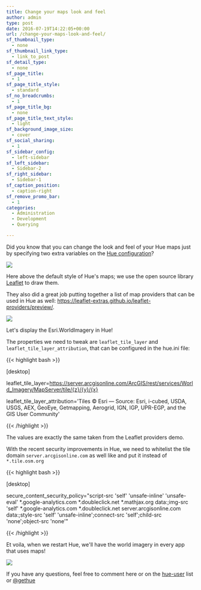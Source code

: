 ```yaml
---
title: Change your maps look and feel
author: admin
type: post
date: 2016-07-19T14:22:05+00:00
url: /change-your-maps-look-and-feel/
sf_thumbnail_type:
  - none
sf_thumbnail_link_type:
  - link_to_post
sf_detail_type:
  - none
sf_page_title:
  - 1
sf_page_title_style:
  - standard
sf_no_breadcrumbs:
  - 1
sf_page_title_bg:
  - none
sf_page_title_text_style:
  - light
sf_background_image_size:
  - cover
sf_social_sharing:
  - 1
sf_sidebar_config:
  - left-sidebar
sf_left_sidebar:
  - Sidebar-2
sf_right_sidebar:
  - Sidebar-1
sf_caption_position:
  - caption-right
sf_remove_promo_bar:
  - 1
categories:
  - Administration
  - Development
  - Querying

---
```

Did you know that you can change the look and feel of your Hue maps just by specifying two extra variables on the <a href="https://github.com/cloudera/hue/blob/master/desktop/conf.dist/hue.ini#L114" target="_blank" rel="noopener noreferrer">Hue configuration</a>?

[<img src="https://cdn.gethue.com/uploads/2016/07/Screenshot-2016-07-18-21.15.19-1024x590.jpg"  />][1]

Here above the default style of Hue's maps; we use the open source library <a href="http://leafletjs.com/" target="_blank" rel="noopener noreferrer">Leaflet</a> to draw them.

They also did a great job putting together a list of map providers that can be used in Hue as well: <a href="https://leaflet-extras.github.io/leaflet-providers/preview/" target="_blank" rel="noopener noreferrer">https://leaflet-extras.github.io/leaflet-providers/preview/</a>.

[<img src="https://cdn.gethue.com/uploads/2016/07/Screenshot-2016-07-18-21.23.35-1024x660.jpg"  />][2]

Let's display the Esri.WorldImagery in Hue!

The properties we need to tweak are `leaflet_tile_layer` and `leaflet_tile_layer_attribution`, that can be configured in the hue.ini file:

{{< highlight bash >}}

[desktop]

leaflet_tile_layer=https://server.arcgisonline.com/ArcGIS/rest/services/World_Imagery/MapServer/tile/{z}/{y}/{x}

leaflet_tile_layer_attribution='Tiles &copy; Esri &mdash; Source: Esri, i-cubed, USDA, USGS, AEX, GeoEye, Getmapping, Aerogrid, IGN, IGP, UPR-EGP, and the GIS User Community'

{{< /highlight >}}

The values are exactly the same taken from the Leaflet providers demo.

With the recent security improvements in Hue, we need to whitelist the tile domain `server.arcgisonline.com` as well like and put it instead of `*.tile.osm.org`

{{< highlight bash >}}

[desktop]

secure_content_security_policy="script-src 'self' 'unsafe-inline' 'unsafe-eval' \*.google-analytics.com \*.doubleclick.net \*.mathjax.org data:;img-src 'self' \*.google-analytics.com *.doubleclick.net server.arcgisonline.com data:;style-src 'self' 'unsafe-inline';connect-src 'self';child-src 'none';object-src 'none'"

{{< /highlight >}}

Et voila, when we restart Hue, we'll have the world imagery in every app that uses maps!

[<img src="https://cdn.gethue.com/uploads/2016/07/Screenshot-2016-07-18-21.26.53-1024x575.jpg"  />][3]

If you have any questions, feel free to comment here or on the [hue-user][4] list or [@gethue][5]

 [1]: https://cdn.gethue.com/uploads/2016/07/Screenshot-2016-07-18-21.15.19.jpg
 [2]: https://cdn.gethue.com/uploads/2016/07/Screenshot-2016-07-18-21.23.35.jpg
 [3]: https://cdn.gethue.com/uploads/2016/07/Screenshot-2016-07-18-21.26.53.jpg
 [4]: http://groups.google.com/a/cloudera.org/group/hue-user
 [5]: https://twitter.com/gethue
